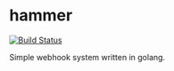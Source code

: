 # hammer
[![Build Status](https://github.com/allisson/hammer/workflows/tests/badge.svg)](https://github.com/allisson/hammer/actions)

Simple webhook system written in golang.
